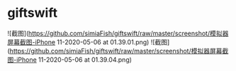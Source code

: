 # giftswift
![截图](https://github.com/simiaFish/giftswift/raw/master/screenshot/模拟器屏幕截图-iPhone 11-2020-05-06 at 01.39.01.png)
![截图](https://github.com/simiaFish/giftswift/raw/master/screenshot/模拟器屏幕截图-iPhone 11-2020-05-06 at 01.39.04.png)
